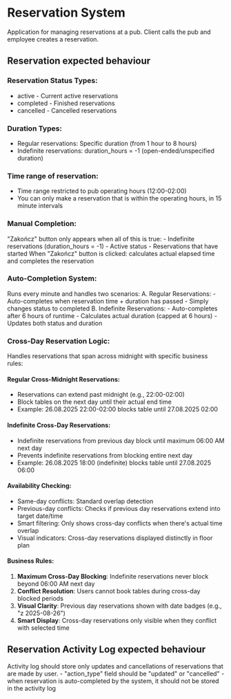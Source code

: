 # Reservation System

Application for managing reservations at a pub. Client calls the pub and employee creates a reservation.

## Reservation expected behaviour

### Reservation Status Types:
- active - Current active reservations
- completed - Finished reservations
- cancelled - Cancelled reservations

### Duration Types:
- Regular reservations: Specific duration (from 1 hour to 8 hours)
- Indefinite reservations: duration_hours = -1 (open-ended/unspecified duration)

### Time range of reservation:
- Time range restricted to pub operating hours (12:00-02:00)
- You can only make a reservation that is within the operating hours, in 15 minute intervals

### Manual Completion:
"Zakończ" button only appears when all of this is true:
    - Indefinite reservations (duration_hours = -1)
    - Active status
    - Reservations that have started
When "Zakończ" button is clicked: calculates actual elapsed time and completes the reservation

### Auto-Completion System:
Runs every minute and handles two scenarios:
  A. Regular Reservations:
    - Auto-completes when reservation time + duration has passed
    - Simply changes status to completed
  B. Indefinite Reservations:
    - Auto-completes after 6 hours of runtime
    - Calculates actual duration (capped at 6 hours)
    - Updates both status and duration

### Cross-Day Reservation Logic:
Handles reservations that span across midnight with specific business rules:

#### Regular Cross-Midnight Reservations:
- Reservations can extend past midnight (e.g., 22:00-02:00)
- Block tables on the next day until their actual end time
- Example: 26.08.2025 22:00-02:00 blocks table until 27.08.2025 02:00

#### Indefinite Cross-Day Reservations:
- Indefinite reservations from previous day block until maximum 06:00 AM next day
- Prevents indefinite reservations from blocking entire next day
- Example: 26.08.2025 18:00 (indefinite) blocks table until 27.08.2025 06:00

#### Availability Checking:
- Same-day conflicts: Standard overlap detection
- Previous-day conflicts: Checks if previous day reservations extend into target date/time
- Smart filtering: Only shows cross-day conflicts when there's actual time overlap
- Visual indicators: Cross-day reservations displayed distinctly in floor plan

#### Business Rules:
1. **Maximum Cross-Day Blocking**: Indefinite reservations never block beyond 06:00 AM next day
2. **Conflict Resolution**: Users cannot book tables during cross-day blocked periods
3. **Visual Clarity**: Previous day reservations shown with date badges (e.g., "z 2025-08-26")
4. **Smart Display**: Cross-day reservations only visible when they conflict with selected time

## Reservation Activity Log expected behaviour

Activity log should store only updates and cancellations of reservations that are made by user.
    - "action_type" field should be "updated" or "cancelled"
    - when reservation is auto-completed by the system, it should not be stored in the activity log